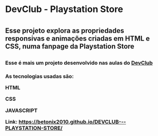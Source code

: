 <h1>DevClub - Playstation Store<h1>

<h2>Esse projeto explora as propriedades responsivas e animações criadas em HTML e CSS, numa fanpage da Playstation Store<h2>
  <h3>Esse é mais um projeto desenvolvido nas aulas do <a href="htttps://rodolfomori.com.br/devclub">DevClub</a><h3>
    

<p>As tecnologias usadas são:</p>

HTML

CSS

JAVASCRIPT


Link: https://betonix2010.github.io/DEVCLUB---PLAYSTATION-STORE/
